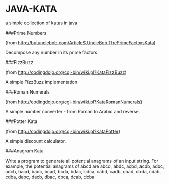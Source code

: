 JAVA-KATA
=========
a simple collection of katas in java

###Prime Numbers

(from http://butunclebob.com/ArticleS.UncleBob.ThePrimeFactorsKata)

Decompose any number in its prime factors

###FizzBuzz

(from http://codingdojo.org/cgi-bin/wiki.pl?KataFizzBuzz)

A simple FizzBuzz implementation

###Roman Numerals

(from http://codingdojo.org/cgi-bin/wiki.pl?KataRomanNumerals)

A simple number converter - from Roman to Arabic and reverse.

###Potter Kata

(from http://codingdojo.org/cgi-bin/wiki.pl?KataPotter)

A simple discount calculator.

###Anagram Kata

Write a program to generate all potential anagrams of an input string.
For example, the potential anagrams of abcd are
abcd, abdc, acbd, acdb, adbc, adcb,
bacd, badc, bcad, bcda, bdac, bdca,
cabd, cadb, cbad, cbda, cdab, cdba,
dabc, dacb, dbac, dbca, dcab, dcba

